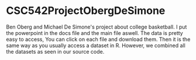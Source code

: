 # CSC542ProjectObergDeSimone
Ben Oberg and Michael De Simone's project about college basketball. I put the powerpoint in the docs file and the main file aswell. The data is pretty easy to access, You can click on each file and download them. Then it is the same way as you usually access a dataset in R. However, we combined all the datasets as seen in our source code. 
